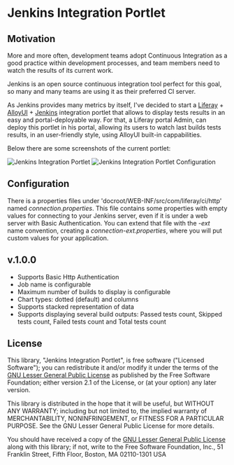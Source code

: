 # Jenkins Integration Portlet

## Motivation

More and more often, development teams adopt Continuous Integration as a good practice within development processes, and team members need to watch the results of its current work.

Jenkins is an open source continuous integration tool perfect for this goal, so many and many teams are using it as their preferred CI server.

As Jenkins provides many metrics by itself, I've decided to start a [Liferay](http://www.liferay.com) + [AlloyUI](http://www.alloyui.com) + [Jenkins](http://www.jenkins-ci.org) integration portlet that allows to display tests results in an easy and portal-deployable way. For that, a Liferay portal Admin, can deploy this portlet in his portal, allowing its users to watch last builds tests results, in an user-friendly style, using AlloyUI built-in cappabilities.

Below there are some screenshots of the current portlet:

<img title="Jenkins Integration Portlet" src="https://github.com/mdelapenya/jenkins-integration-portlet/raw/master/images/jenkins-integration-portlet-001.png" />
<img title="Jenkins Integration Portlet Configuration" src="https://github.com/mdelapenya/jenkins-integration-portlet/raw/master/images/jenkins-integration-portlet-002.png" />

## Configuration

There is a properties files under 'docroot/WEB-INF/src/com/liferay/ci/http' named *connection.properties*. This file contains some properties with empty values for connecting to your Jenkins server, even if it is under a web server with Basic Authentication. You can extend that file with the *-ext* name convention, creating a *connection-ext.properties*, where you will put custom values for your application.


## v.1.0.0

* Supports Basic Http Authentication
* Job name is configurable
* Maximum number of builds to display is configurable
* Chart types: dotted (default) and columns
* Supports stacked representation of data
* Supports displaying several build outputs: Passed tests count, Skipped tests count, Failed tests count and Total tests count


## License

This library, "Jenkins Integration Portlet", is free software ("Licensed Software"); you can redistribute it and/or modify it under the terms of the [GNU Lesser General Public License](http://www.gnu.org/licenses/lgpl-2.1.html) as published by the Free Software Foundation; either version 2.1 of the License, or (at your option) any later version.

This library is distributed in the hope that it will be useful, but WITHOUT ANY WARRANTY; including but not limited to, the implied warranty of MERCHANTABILITY, NONINFRINGEMENT, or FITNESS FOR A PARTICULAR PURPOSE. See the GNU Lesser General Public License for more details.

You should have received a copy of the [GNU Lesser General Public License](http://www.gnu.org/licenses/lgpl-2.1.html) along with this library; if not, write to the Free Software Foundation, Inc., 51 Franklin Street, Fifth Floor, Boston, MA 02110-1301 USA
